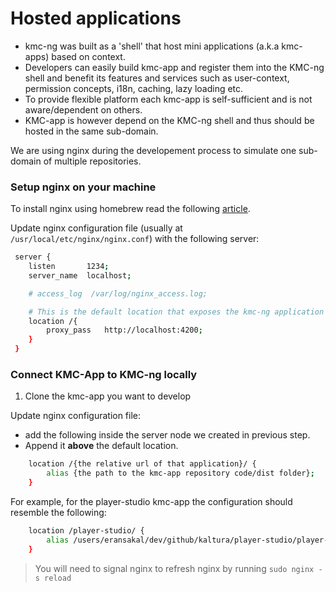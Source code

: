 
# Hosted applications
- kmc-ng was built as a 'shell' that host mini applications (a.k.a kmc-apps) based on context. 
- Developers can easily build kmc-app and register them into the KMC-ng shell and benefit its features and services such as user-context, permission concepts, i18n, caching, lazy loading etc.
- To provide flexible platform each kmc-app is self-sufficient and is not aware/dependent on others.
- KMC-app is however depend on the KMC-ng shell and thus should be hosted in the same sub-domain. 

We are using nginx during the developement process to simulate one sub-domain of multiple repositories.

### Setup nginx on your machine
To install nginx using homebrew read the following [article](http://learnaholic.me/2012/10/10/installing-nginx-in-mac-os-x-mountain-lion/).

Update nginx configuration file (usually at ```/usr/local/etc/nginx/nginx.conf```) with the following server:

```bash
 server {
    listen       1234;
    server_name  localhost;

    # access_log  /var/log/nginx_access.log;

    # This is the default location that exposes the kmc-ng application served at 4200
    location /{
        proxy_pass   http://localhost:4200;
    }
 }
```

### Connect KMC-App to KMC-ng locally
1. Clone the kmc-app you want to develop

Update nginx configuration file:
* add the following inside the server node we created in previous step.
* Append it **above** the default location.

```bash
    location /{the relative url of that application}/ {
        alias {the path to the kmc-app repository code/dist folder};
    }
```

For example, for the player-studio kmc-app the configuration should resemble the following:
```bash
    location /player-studio/ {
        alias /users/eransakal/dev/github/kaltura/player-studio/player-studio/app/;
    }
```

> You will need to signal nginx to refresh nginx by running ```sudo nginx -s reload```
